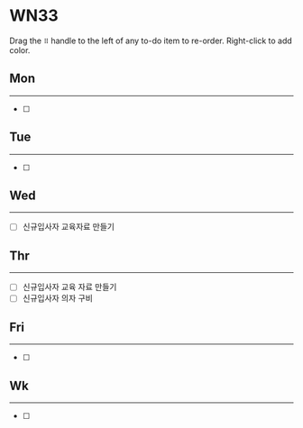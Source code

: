 # WN33

Drag the `⠿` handle to the left of any to-do item to re-order. Right-click to add color.

## Mon

---

- [ ]  

## Tue

---

- [ ]  

## Wed

---

- [ ]  신규입사자 교육자료 만들기

## Thr

---

- [ ]  신규입사자 교육 자료 만들기
- [ ]  신규입사자 의자 구비

## Fri

---

- [ ]  

## Wk

---

- [ ]
